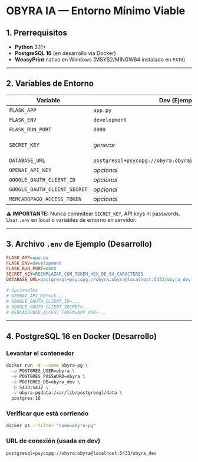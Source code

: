 # OBYRA IA — Entorno Mínimo Viable

## 1. Prerrequisitos

- **Python** 3.11+
- **PostgreSQL 16** (en desarrollo via Docker)
- **WeasyPrint** nativo en Windows (MSYS2/MINGW64 instalado en `PATH`)

---

## 2. Variables de Entorno

| Variable | Dev (Ejemplo) | Staging/Prod | Notas |
|----------|---|---|---|
| `FLASK_APP` | `app.py` | `app.py` | Módulo principal |
| `FLASK_ENV` | `development` | `production` | Sin debugger en prod |
| `FLASK_RUN_PORT` | `8080` | *a definir* | Puerto HTTP |
| `SECRET_KEY` | *generar* | *generar* | Usar: `python -c "import secrets; print(secrets.token_hex(32))"` |
| `DATABASE_URL` | `postgresql+psycopg://obyra:obyra@localhost:5433/obyra_dev` | `postgresql+psycopg://USER:PASS@HOST:PORT/DB` | Psycopg v3 |
| `OPENAI_API_KEY` | *opcional* | `sk-…` | Para calculadora IA |
| `GOOGLE_OAUTH_CLIENT_ID` | *opcional* | `…apps.googleusercontent.com` | Login con Google |
| `GOOGLE_OAUTH_CLIENT_SECRET` | *opcional* | `…` | Login con Google |
| `MERCADOPAGO_ACCESS_TOKEN` | *opcional* | `APP_USR-…` | Marketplace |

**⚠️ IMPORTANTE:** Nunca commitear `SECRET_KEY`, API keys ni passwords. Usar `.env` en local o variables de entorno en servidor.

---

## 3. Archivo `.env` de Ejemplo (Desarrollo)

```ini
FLASK_APP=app.py
FLASK_ENV=development
FLASK_RUN_PORT=8080
SECRET_KEY=REEMPLAZAR_CON_TOKEN_HEX_DE_64_CARACTERES
DATABASE_URL=postgresql+psycopg://obyra:obyra@localhost:5433/obyra_dev

# Opcionales
# OPENAI_API_KEY=sk-...
# GOOGLE_OAUTH_CLIENT_ID=...
# GOOGLE_OAUTH_CLIENT_SECRET=...
# MERCADOPAGO_ACCESS_TOKEN=APP_USR-...
```

---

## 4. PostgreSQL 16 en Docker (Desarrollo)

### Levantar el contenedor

```bash
docker run -d --name obyra-pg \
  -e POSTGRES_USER=obyra \
  -e POSTGRES_PASSWORD=obyra \
  -e POSTGRES_DB=obyra_dev \
  -p 5433:5432 \
  -v obyra-pgdata:/var/lib/postgresql/data \
  postgres:16
```

### Verificar que está corriendo

```bash
docker ps --filter "name=obyra-pg"
```

### URL de conexión (usada en dev)

```
postgresql+psycopg://obyra:obyra@localhost:5433/obyra_dev
```